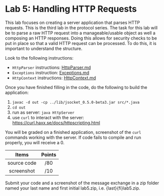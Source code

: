 # Lab 5: Handling HTTP Requests

This lab focuses on creating a server application that parses HTTP requests. This is the third lab in the protocol series. The task for this lab will be to parse a raw HTTP request into a manageable/usable object as well a composing an HTTP responses. Doing this allows for security checks to be put in place so that a valid HTTP request can be processed. To do this, it is important to understand the structure. 

Look to the following instructions:

- `HttpParser` instructions: [HttpParser.md](HttpParser.md)
- `Exceptions` instruction: [Exceptions.md](Exceptions.md)
- `HttpContext` instructions: [HttpContext.md](HttpContext.md)

Once you have finished filling in the code, do the following to build the application:
 1. `javac -d out -cp ../lib/jsocket_0.5.0-beta3.jar src/*.java`
 2. `cd out`
 3. run as server: `java HttpServer`
 4. use `curl` to interact with the server: https://curl.haxx.se/docs/httpscripting.html
 
You will be graded on a finished application, screenshot of the `curl` commands working with the server. If code fails to compile and run properly, you will receive a 0.
  
|Items |Points|
|:-----:|:-----:|
|source code| /80|
|screenshot| /10|
 
Submit your code and a screenshot of the message exchange in a zip folder named your last name and first initial lab5.zip, i.e. {last}{fi}lab5.zip.